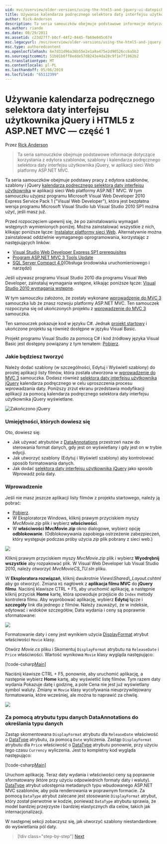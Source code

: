 ```yaml
---
uid: mvc/overview/older-versions/using-the-html5-and-jquery-ui-datepicker-popup-calendar-with-aspnet-mvc/using-the-html5-and-jquery-ui-datepicker-popup-calendar-with-aspnet-mvc-part-1
title: Używanie kalendarza podręcznego selektora daty interfejsu użytkownika jQuery i HTML5 z ASP.NET MVC — część 1 | Dokumentacja firmy Microsoft
author: Rick-Anderson
description: Ta seria samouczków obejmuje podstawowe informacje dotyczące korzystania z edytora szablonów, szablony i kalendarza podręcznego selektora daty interfejsu użytkownika jQuery, w MV ASP.NET...
ms.author: riande
ms.date: 08/29/2011
ms.assetid: c23d27f7-b0cf-44f2-8445-fb69e045c674
msc.legacyurl: /mvc/overview/older-versions/using-the-html5-and-jquery-ui-datepicker-popup-calendar-with-aspnet-mvc/using-the-html5-and-jquery-ui-datepicker-popup-calendar-with-aspnet-mvc-part-1
msc.type: authoredcontent
ms.openlocfilehash: 6e7d31d96a36b55e2e1a9a475e2d90526cc6a5b2
ms.sourcegitcommit: 51b01b6ff8edde57d8243e4da28c9f1e7f1962b2
ms.translationtype: MT
ms.contentlocale: pl-PL
ms.lasthandoff: 05/06/2019
ms.locfileid: "65112399"
---
```

# <a name="using-the-html5-and-jquery-ui-datepicker-popup-calendar-with-aspnet-mvc---part-1"></a>Używanie kalendarza podręcznego selektora daty interfejsu użytkownika jQuery i HTML5 z ASP.NET MVC — część 1

Przez [Rick Anderson]((https://twitter.com/RickAndMSFT))

> Ta seria samouczków obejmuje podstawowe informacje dotyczące korzystania z edytora szablonów, szablony i kalendarza podręcznego selektora daty interfejsu użytkownika jQuery, w aplikacji sieci Web platformy ASP.NET MVC.

Ta seria samouczków obejmuje podstawy pracy z edytora szablonów, szablony i jQuery [kalendarza podręcznego selektora daty interfejsu użytkownika](http://plugins.jquery.com/project/datepicker) w aplikacji sieci Web platformy ASP.NET MVC. W tym samouczku użyjesz programu Microsoft Visual Web Developer 2010 Express Service Pack 1 (&quot;Visual Web Developer&quot;), która jest bezpłatna wersja programu Microsoft Visual Studio lub Visual Studio 2010 SP1 można użyć, jeśli masz już.

Przed rozpoczęciem upewnij się, że po zainstalowaniu wymagań wstępnych wymienionych poniżej. Można zainstalować wszystkie z nich, klikając poniższe łącze: [Instalator platformy sieci Web](https://www.microsoft.com/web/gallery/install.aspx?appid=VWD2010SP1Pack). Alternatywnie można zainstalować oddzielnie wymaganego oprogramowania, korzystając z następujących linków:

- [Visual Studio Web Developer Express SP1 prerequisites](https://www.microsoft.com/web/gallery/install.aspx?appid=VWD2010SP1Pack)
- [Program ASP.NET MVC 3 Tools Update](https://www.microsoft.com/web/gallery/install.aspx?appsxml=&amp;appid=MVC3)
- [SQL Server Compact 4.0](https://www.microsoft.com/web/gallery/install.aspx?appid=SQLCE;SQLCEVSTools_4_0)(Obsługa środowiska uruchomieniowego i narzędzi)

Jeśli używasz programu Visual Studio 2010 dla programu Visual Web Developer, zainstaluj wymagania wstępne, klikając poniższe łącze: [Visual Studio 2010 wymagania wstępne](https://www.microsoft.com/web/gallery/install.aspx?appsxml=&amp;appid=VS2010SP1Pack).

W tym samouczku założono, że zostały wykonane [wprowadzenie do MVC 3](../getting-started-with-aspnet-mvc3/cs/intro-to-aspnet-mvc-3.md) samouczka lub że znasz rozwoju platformy ASP.NET MVC. Ten samouczek rozpoczyna się od ukończonych projektu z [wprowadzenie do MVC 3](../getting-started-with-aspnet-mvc3/cs/intro-to-aspnet-mvc-3.md) samouczka.

Ten samouczek pokazuje kod w języku C#. Jednak [projekt startowy](https://archive.msdn.microsoft.com/Project/Download/FileDownload.aspx?ProjectName=aspnetmvcsamples&amp;DownloadId=15800) i ukończone projektu są również dostępne w języku Visual Basic.

Projekt programu Visual Studio za pomocą C# i kod źródłowy języka Visual Basic jest dostępny powiązany z tym tematem: [Pobierz](https://archive.msdn.microsoft.com/Project/Download/FileDownload.aspx?ProjectName=aspnetmvcsamples&amp;DownloadId=15800).

### <a name="what-youll-build"></a>Jakie będziesz tworzyć

Należy dodać szablony (w szczególności, Edytuj i Wyświetl szablony) do prostej aplikacji listy filmów, która została utworzona w [wprowadzenie do MVC 3](../getting-started-with-aspnet-mvc3/cs/intro-to-aspnet-mvc-3.md) samouczka. Dodasz również [selektora daty interfejsu użytkownika jQuery](http://jqueryui.com/demos/datepicker/) kalendarza podręcznego w celu uproszczenia procesu wprowadzania daty. Poniższy zrzut ekranu przedstawia modyfikacji aplikacji za pomocą kalendarza podręcznego selektora daty interfejsu użytkownika jQuery wyświetlane.

![Zakończono jQuery](using-the-html5-and-jquery-ui-datepicker-popup-calendar-with-aspnet-mvc-part-1/_static/image1.png)

### <a name="skills-youll-learn"></a>Umiejętności, których dowiesz się

Oto, dowiesz się:

- Jak używać atrybutów z [DataAnnotations](https://msdn.microsoft.com/library/system.componentmodel.dataannotations.aspx) przestrzeń nazw do sterowania format danych, gdy jest on wyświetlany i gdy jest on w trybie edycji.
- Jak utworzyć szablony (Edytuj i Wyświetl szablony) aby kontrolować sposób formatowania danych.
- Jak dodać [selektora daty interfejsu użytkownika jQuery](http://jqueryui.com/demos/datepicker/) jako sposób Wprowadź pola daty.

### <a name="getting-started"></a>Wprowadzenie

Jeśli nie masz jeszcze aplikacji listy filmów z projektu startowego, należy ją pobrać: 

* [Pobierz](https://code.msdn.microsoft.com/Introduction-to-MVC-3-10d1b098).
* W Eksploratorze Windows, kliknij prawym przyciskiem myszy *MvcMovie.zip* plik i wybierz **właściwości**. 
* W **właściwości MvcMovie.zip** okno dialogowe, wybierz opcję **odblokowanie**. (Odblokowywania zapobiega ostrzeżenie zabezpieczeń, który występuje podczas próby użycia *zip* plik pobrany z sieci web.)

![](using-the-html5-and-jquery-ui-datepicker-popup-calendar-with-aspnet-mvc-part-1/_static/image2.png)

Kliknij prawym przyciskiem myszy *MvcMovie.zip* plik i wybierz **Wyodrębnij wszystkie** aby rozpakować plik. W Visual Web Developer lub Visual Studio 2010, należy otworzyć *MvcMovieCS\_TU.sln* pliku.

W **Eksploratora rozwiązań**, kliknij dwukrotnie *Views\Shared\\_Layout.cshtml* aby go otworzyć. Zmiana `H1` nagłówek z **aplikacja filmu MVC** do **jQuery filmu**. Naciśnij klawisze CTRL + F5, aby uruchomić aplikację, a następnie kliknij przycisk **Home** kartę, która spowoduje przejście do `Index` metody kontrolera filmu. Aby wypróbować aplikację, wybierz **Edytuj** łącze i **szczegóły** link dla jednego z filmów. Należy zauważyć, że w indeksie, edytować i widoków szczegółów, Data wydania i ceny są poprawnie sformatowane:

![](using-the-html5-and-jquery-ui-datepicker-popup-calendar-with-aspnet-mvc-part-1/_static/image3.png)

Formatowanie daty i ceny jest wynikiem użycia [DisplayFormat](https://msdn.microsoft.com/library/system.componentmodel.dataannotations.displayformatattribute.aspx) atrybut właściwości `Movie` klasy.

Otwórz *Movie.cs* pliku i Skomentuj `DisplayFormat` atrybutu na `ReleaseDate` i `Price` właściwości. Wartość wynikowa `Movie` klasy wygląda następująco:

[!code-csharp[Main](using-the-html5-and-jquery-ui-datepicker-popup-calendar-with-aspnet-mvc-part-1/samples/sample1.cs)]

Naciśnij klawisze CTRL + F5, ponownie, aby uruchomić aplikację, a następnie wybierz **Home** kartę, aby wyświetlić listę filmów. Tym razem daty wydania Pokazuje datę i godzinę, a pole Cena nie jest już wyświetlany symbol waluty. Zmiany w `Movie` klasy wycofywania nieuprzywilejowany formatowania, które wcześniej, ale można to naprawić za chwilę.

![](using-the-html5-and-jquery-ui-datepicker-popup-calendar-with-aspnet-mvc-part-1/_static/image4.png)

### <a name="using-the-dataannotations-datatype-attribute-to-specify-the-data-type"></a>Za pomocą atrybutu typu danych DataAnnotations do określania typu danych

Zastąp skomentowana `DisplayFormat` atrybutu dla `ReleaseDate` właściwość o [DataType](https://msdn.microsoft.com/library/system.componentmodel.dataannotations.datatype.aspx) atrybutu, za pomocą `Date` wyliczenia. Zastąp `DisplayFormat` atrybutu dla `Price` właściwość o [DataType](https://msdn.microsoft.com/library/system.componentmodel.dataannotations.datatype.aspx) atrybutu ponownie, przy użyciu tego czasu `Currency` wyliczenia. Jest to kompletny kod wygląda następująco:

[!code-csharp[Main](using-the-html5-and-jquery-ui-datepicker-popup-calendar-with-aspnet-mvc-part-1/samples/sample2.cs)]

Uruchom aplikację. Teraz daty wydania i właściwości ceny są poprawnie sformatowany (które przy użyciu odpowiednich formaty daty i waluty). [DataType](https://msdn.microsoft.com/library/system.componentmodel.dataannotations.datatype.aspx) atrybut udostępnia metadanych typu wbudowanego ASP.NET MVC szablonów, aby pola renderowania w poprawnym formacie. Za pomocą `DataType` atrybut zalecane jest stosowanie `DisplayFormat` atrybut, który został pierwotnie w kodzie, ponieważ `DataType` atrybutu sprawia, że model bardziej przejrzyste i bardziej elastycznych dla celów, takich jak internacjonalizacji.

W następnej sekcji zobaczysz się, jak utworzyć szablony niestandardowe do wyświetlania pól daty.

> [!div class="step-by-step"]
> [Next](using-the-html5-and-jquery-ui-datepicker-popup-calendar-with-aspnet-mvc-part-2.md)
